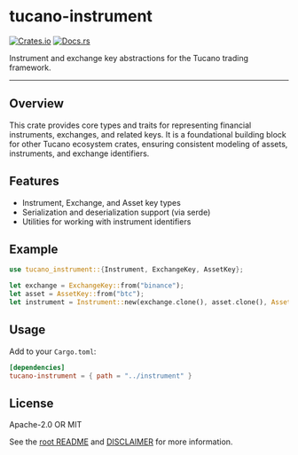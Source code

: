 # tucano-instrument

[![Crates.io](https://img.shields.io/crates/v/tucano-instrument.svg)](https://crates.io/crates/tucano-instrument)
[![Docs.rs](https://docs.rs/tucano-instrument/badge.svg)](https://docs.rs/tucano-instrument)

Instrument and exchange key abstractions for the Tucano trading framework.

---

## Overview
This crate provides core types and traits for representing financial instruments, exchanges, and related keys. It is a foundational building block for other Tucano ecosystem crates, ensuring consistent modeling of assets, instruments, and exchange identifiers.

## Features
- Instrument, Exchange, and Asset key types
- Serialization and deserialization support (via serde)
- Utilities for working with instrument identifiers

## Example
```rust
use tucano_instrument::{Instrument, ExchangeKey, AssetKey};

let exchange = ExchangeKey::from("binance");
let asset = AssetKey::from("btc");
let instrument = Instrument::new(exchange.clone(), asset.clone(), AssetKey::from("usdt"));
```

## Usage
Add to your `Cargo.toml`:

```toml
[dependencies]
tucano-instrument = { path = "../instrument" }
```

## License
Apache-2.0 OR MIT

See the [root README](../README.md) and [DISCLAIMER](../DISCLAIMER.md) for more information.
